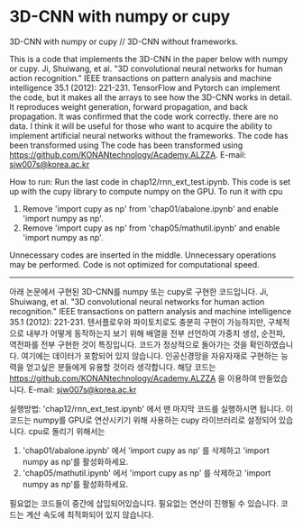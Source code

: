 # 3D-CNN with numpy or cupy
3D-CNN with numpy or cupy // 3D-CNN without frameworks.

This is a code that implements the 3D-CNN in the paper below with numpy or cupy. Ji, Shuiwang, et al. "3D convolutional neural networks for human action recognition." IEEE transactions on pattern analysis and machine intelligence 35.1 (2012): 221-231. TensorFlow and Pytorch can implement the code, but it makes all the arrays to see how the 3D-CNN works in detail. It reproduces weight generation, forward propagation, and back propagation. It was confirmed that the code work correctly. there are no data. I think it will be useful for those who want to acquire the ability to implement artificial neural networks without the frameworks. The code has been transformed using The code has been transformed using https://github.com/KONANtechnology/Academy.ALZZA.
E-mail: sjw007s@korea.ac.kr

How to run: Run the last code in chap12/rnn_ext_test.ipynb.
This code is set up with the cupy library to compute numpy on the GPU.
To run it with cpu
1. Remove 'import cupy as np' from 'chap01/abalone.ipynb' and enable 'import numpy as np'.
2. Remove 'import cupy as np' from 'chap05/mathutil.ipynb' and enable 'import numpy as np'.

Unnecessary codes are inserted in the middle.
Unnecessary operations may be performed.
Code is not optimized for computational speed.

-----------------------------------------------------------------------------------------------------------------------------------------------------

아래 논문에서 구현된 3D-CNN를 numpy 또는 cupy로 구현한 코드입니다. Ji, Shuiwang, et al. "3D convolutional neural networks for human action recognition." IEEE transactions on pattern analysis and machine intelligence 35.1 (2012): 221-231. 텐서플로우와 파이토치로도 충분히 구현이 가능하지만, 구체적으로 내부가 어떻게 동작하는지 보기 위해 배열을 전부 선언하여 가중치 생성, 순전파, 역전파를 전부 구현한 것이 특징입니다. 코드가 정상적으로 돌아가는 것을 확인하였습니다. 여기에는 데이터가 포함되어 있지 않습니다. 인공신경망을 자유자재로 구현하는 능력을 얻고싶은 분들에게 유용할 것이라 생각합니다. 해당 코드는 https://github.com/KONANtechnology/Academy.ALZZA 을 이용하여 만들었습니다. E-mail: sjw007s@korea.ac.kr

실행방법: 'chap12/rnn_ext_test.ipynb' 에서 맨 마지막 코드를 실행하시면 됩니다.
이 코드는 numpy를 GPU로 연산시키기 위해 사용하는 cupy 라이브러리로 설정되어 있습니다.
cpu로 돌리기 위해서는 
1. 'chap01/abalone.ipynb' 에서 'import cupy as np' 를 삭제하고 'import numpy as np'를 활성화하세요.
2. 'chap05/mathutil.ipynb' 에서 'import cupy as np' 를 삭제하고 'import numpy as np'를 활성화하세요.

필요없는 코드들이 중간에 삽입되어있습니다.
필요없는 연산이 진행될 수 있습니다.
코드는 계산 속도에 최적화되어 있지 않습니다.

